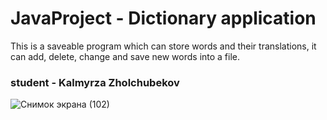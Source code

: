 # JavaProject  -  Dictionary application
This is a saveable program which can store words and their translations, it can add, delete, change and save new 
words into a file.


### student  - Kalmyrza Zholchubekov


![Снимок экрана (102)](https://user-images.githubusercontent.com/73210960/112339958-5159af00-8cea-11eb-80d5-796eca615e18.png)

